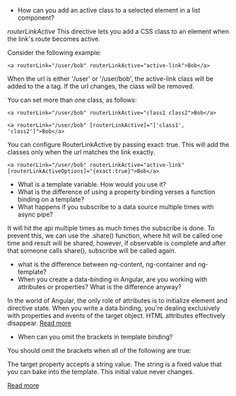 * How can you add an active class to a selected element in a list component?

*routerLinkActive*
This directive lets you add a CSS class to an element when the link's route becomes active.

Consider the following example:

`<a routerLink="/user/bob" routerLinkActive="active-link">Bob</a>`

When the url is either '/user' or '/user/bob', the active-link class will be added to the a tag. If the url changes, the class will be removed.

You can set more than one class, as follows:


`<a routerLink="/user/bob" routerLinkActive="class1 class2">Bob</a>`

`<a routerLink="/user/bob" [routerLinkActive]="['class1', 'class2']">Bob</a>`

You can configure RouterLinkActive by passing exact: true. This will add the classes only when the url matches the link exactly.



`<a routerLink="/user/bob" routerLinkActive="active-link" [routerLinkActiveOptions]="{exact:true}">Bob</a>`


* What is a template variable. How would you use it?
* What is the difference of using a property binding verses a function binding on a template?
* What happens if you subscribe to a data source multiple times with async pipe?

It will hit the api multiple times as much times the subscribe is done. To prevent this, we can use the .share() function, where hit will be called one time and result will be shared, however, if observable is complete and after that someone calls share(), subscribe will be called again.
* what is the difference between ng-content, ng-container and ng- template?
* When you create a data-binding in Angular, are you working with attributes or properties? What is the difference anyway?

In the world of Angular, the only role of attributes is to initialize element and directive state. When you write a data binding, you're dealing exclusively with properties and events of the target object. 
HTML attributes effectively disappear. [Read more](https://next.angular.io/guide/template-syntax#html-attribute-vs-dom-property)

 * When can you omit the brackets in template binding?

You should omit the brackets when all of the following are true:

The target property accepts a string value.
The string is a fixed value that you can bake into the template.
This initial value never changes.

[Read more](https://next.angular.io/guide/template-syntax#one-time-string-initialization)
